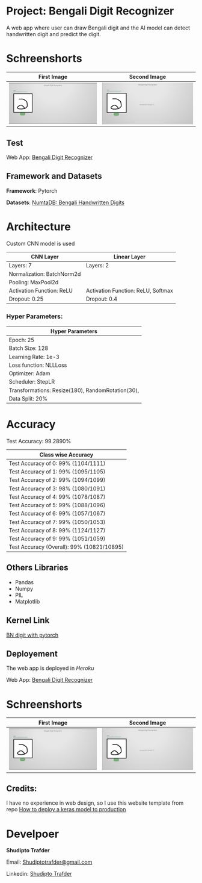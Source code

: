 # Project: Bengali Digit Recognizer
A web app where user can draw Bengali digit and the AI model can detect handwritten digit and predict the digit.

# Schreenshorts
| First Image  | Second Image |
|---| ---|
|  ![First Image](https://github.com/Iamsdt/DeployBNDegit/blob/master/img/bn1.png)  | ![Second Image](https://github.com/Iamsdt/DeployBNDegit/blob/master/img/bn2.png) |

## Test
Web App:  [Bengali Digit Recognizer](https://bengali-digit-recognizer.herokuapp.com/)

## Framework and Datasets
**Framework**: Pytorch

**Datasets**: [NumtaDB: Bengali Handwritten Digits](https://www.kaggle.com/BengaliAI/numta)

# Architecture
Custom CNN model is used

| CNN Layer | Linear Layer|
|---| ---|
| Layers: 7 | Layers: 2 |
| Normalization: BatchNorm2d | |
| Pooling: MaxPool2d | |
| Activation Function: ReLU | Activation Function: ReLU, Softmax |
| Dropout: 0.25 | Dropout: 0.4|


### Hyper Parameters:
| Hyper Parameters|
|---
| Epoch: 25
| Batch Size: 128
| Learning Rate: 1e-3
| Loss function: NLLLoss
| Optimizer: Adam
| Scheduler: StepLR
| Transformations: Resize(180), RandomRotation(30),
| Data Split: 20%

# Accuracy
Test Accuracy: 99.2890%

| Class wise Accuracy
| ---
| Test Accuracy of     0: 99% (1104/1111)
| Test Accuracy of     1: 99% (1095/1105)
| Test Accuracy of     2: 99% (1094/1099)
| Test Accuracy of     3: 98% (1080/1091)
| Test Accuracy of     4: 99% (1078/1087)
| Test Accuracy of     5: 99% (1088/1096)
| Test Accuracy of     6: 99% (1057/1067)
| Test Accuracy of     7: 99% (1050/1053)
| Test Accuracy of     8: 99% (1124/1127)
| Test Accuracy of     9: 99% (1051/1059)
| Test Accuracy (Overall): 99% (10821/10895)

## Others Libraries
- Pandas
- Numpy
- PIL
- Matplotlib

## Kernel Link
[BN digit with pytorch](https://www.kaggle.com/iamsdt/bn-digit-with-pytorch)

## Deployement
The web app is deployed in *Heroku*

Web App:  [Bengali Digit Recognizer](https://bengali-digit-recognizer.herokuapp.com/)


# Schreenshorts

| First Image  | Second Image |
|---| ---|
|  ![First Image](https://github.com/Iamsdt/DeployBNDegit/blob/master/img/bn1.png)  | ![Second Image](https://github.com/Iamsdt/DeployBNDegit/blob/master/img/bn2.png) |

## Credits:
I have no experience in web design, so I use this website template from
repo [How to deploy a keras model to production](https://github.com/llSourcell/how_to_deploy_a_keras_model_to_production)

# Develpoer
**Shudipto Trafder**

Email: [Shudiptotrafder@gmail.com](mailto:shudiptotrafder@gmail.com)

Linkedin: [Shudipto Trafder](https://www.linkedin.com/in/iamsdt/)